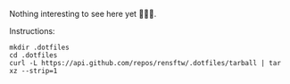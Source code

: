 Nothing interesting to see here yet 🤷🏻‍♀️.

Instructions: 
```
mkdir .dotfiles
cd .dotfiles
curl -L https://api.github.com/repos/rensftw/.dotfiles/tarball | tar xz --strip=1
```
